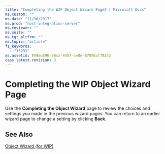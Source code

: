 ```yaml
---
title: "Completing the WIP Object Wizard Page2 | Microsoft Docs"
ms.custom: ""
ms.date: "11/30/2017"
ms.prod: "host-integration-server"
ms.reviewer: ""
ms.suite: ""
ms.tgt_pltfrm: ""
ms.topic: "article"
f1_keywords: 
  - "15231"
ms.assetid: 849ad896-76ca-4457-ae8e-07096af78253
caps.latest.revision: 3
---
```

# Completing the WIP Object Wizard Page
Use the **Completing the Object Wizard** page to review the choices and settings you made in the previous wizard pages. You can return to an earlier wizard page to change a setting by clicking **Back**.  
  
## See Also  
 [Object Wizard (for WIP)](../HIS2010/object-wizard-for-wip-1.md)